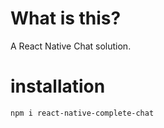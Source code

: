 # What is this?

A React Native Chat solution.

# installation

`npm i react-native-complete-chat`


